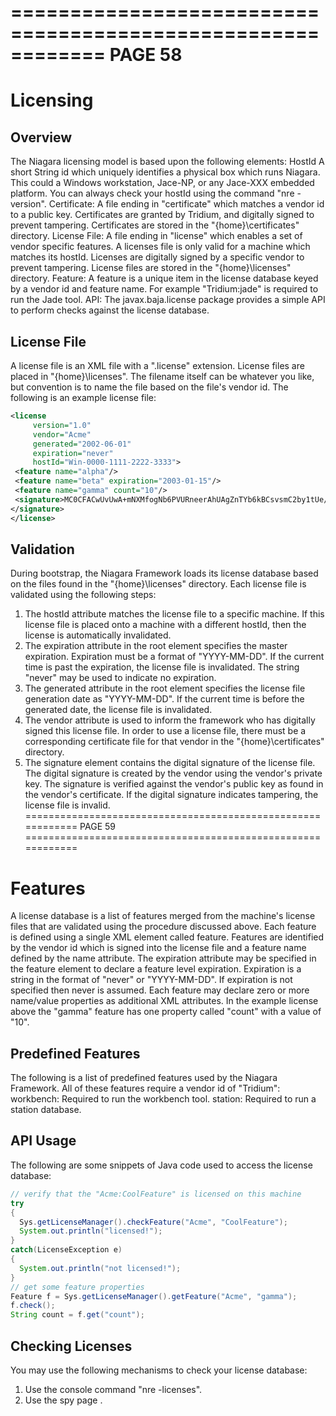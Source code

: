 ============================================================
PAGE 58
============================================================

# Licensing
## Overview
 The Niagara licensing model is based upon the following elements:
HostId A short String id which uniquely identifies a physical box which runs Niagara. This could a Windows
 workstation, Jace-NP, or any Jace-XXX embedded platform. You can always check your hostId using the command
 "nre -version".
Certificate: A file ending in "certificate" which matches a vendor id to a public key. Certificates are granted by
 Tridium, and digitally signed to prevent tampering. Certificates are stored in the "{home}\certificates" directory.
License File: A file ending in "license" which enables a set of vendor specific features. A licenses file is only valid for
 a machine which matches its hostId. Licenses are digitally signed by a specific vendor to prevent tampering.
 License files are stored in the "{home}\licenses" directory.
Feature: A feature is a unique item in the license database keyed by a vendor id and feature name. For example
 "Tridium:jade" is required to run the Jade tool.
API: The javax.baja.license package provides a simple API to perform checks against the license database.
## License File
A license file is an XML file with a ".license" extension. License files are placed in "{home}\licenses". The filename itself
 can be whatever you like, but convention is to name the file based on the file's vendor id. The following is an example
 license file:

```xml
<license
     version="1.0"
     vendor="Acme"
     generated="2002-06-01"
     expiration="never"
     hostId="Win-0000-1111-2222-3333">
 <feature name="alpha"/>
 <feature name="beta" expiration="2003-01-15"/>
 <feature name="gamma" count="10"/>
 <signature>MC0CFACwUvUwA+mNXMfogNb6PVURneerAhUAgZnTYb6kBCsvsmC2by1tUe/5k/4=
</signature>
</license>
```

## Validation
During bootstrap, the Niagara Framework loads its license database based on the files found in the "{home}\licenses"
 directory. Each license file is validated using the following steps:
1. The hostId attribute matches the license file to a specific machine. If this license file is placed onto a machine
 with a different hostId, then the license is automatically invalidated.
2. The expiration attribute in the root element specifies the master expiration. Expiration must be a format of
 "YYYY-MM-DD". If the current time is past the expiration, the license file is invalidated. The string "never" may be
 used to indicate no expiration.
3. The generated attribute in the root element specifies the license file generation date as "YYYY-MM-DD". If the
 current time is before the generated date, the license file is invalidated.
4. The vendor attribute is used to inform the framework who has digitally signed this license file. In order to use a
 license file, there must be a corresponding certificate file for that vendor in the "{home}\certificates" directory.
5. The signature element contains the digital signature of the license file. The digital signature is created by the
 vendor using the vendor's private key. The signature is verified against the vendor's public key as found in the
 vendor's certificate. If the digital signature indicates tampering, the license file is invalid.
============================================================
PAGE 59
============================================================

# Features
A license database is a list of features merged from the machine's license files that are validated using the procedure
 discussed above. Each feature is defined using a single XML element called feature. Features are identified by the
 vendor id which is signed into the license file and a feature name defined by the name attribute.
The expiration attribute may be specified in the feature element to declare a feature level expiration. Expiration is a
 string in the format of "never" or "YYYY-MM-DD". If expiration is not specified then never is assumed.
Each feature may declare zero or more name/value properties as additional XML attributes. In the example license above
 the "gamma" feature has one property called "count" with a value of "10".
## Predefined Features
The following is a list of predefined features used by the Niagara Framework. All of these features require a vendor id of
 "Tridium":
workbench: Required to run the workbench tool.
station: Required to run a station database.
## API Usage
The following are some snippets of Java code used to access the license database:

```java
// verify that the "Acme:CoolFeature" is licensed on this machine
try
{
  Sys.getLicenseManager().checkFeature("Acme", "CoolFeature");
  System.out.println("licensed!");
}
catch(LicenseException e)
{
  System.out.println("not licensed!");
}
// get some feature properties
Feature f = Sys.getLicenseManager().getFeature("Acme", "gamma");
f.check();
String count = f.get("count");
```

## Checking Licenses
You may use the following mechanisms to check your license database:
1. Use the console command "nre -licenses".
2. Use the spy page .
